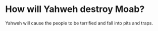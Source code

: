 # How will Yahweh destroy Moab?

Yahweh will cause the people to be terrified and fall into pits and traps.
